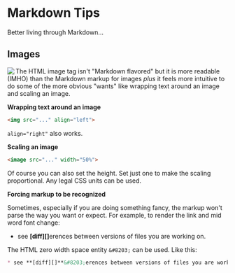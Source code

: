 # Markdown Tips

Better living through Markdown...

## Images

<img src="https://imgs.xkcd.com/comics/standards.png" align="left"> The HTML image tag isn't "Markdown flavored" but it is more readable (IMHO) than the Markdown markup for images _plus_ it feels more intuitive to do some of the more obvious "wants" like wrapping text around an image and scaling an image.

**Wrapping text around an image**

```html
<img src="..." align="left">
```
`align="right"` also works.

**Scaling an image**

```html
<image src="..." width="50%">
```

Of course you can also set the height. Set just one to make the scaling proportional. Any legal CSS units can be used.

**Forcing markup to be recognized**

Sometimes, especially if you are doing something fancy, the markup won't parse the way you want or expect. For example, to render the link and mid word font change:

* see **[diff][]**&#8203;erences between versions of files you are working on.

The HTML zero width space entity `&#8203;` can be used. Like this:

```markdown
* see **[diff][]**&#8203;erences between versions of files you are working on.
```
